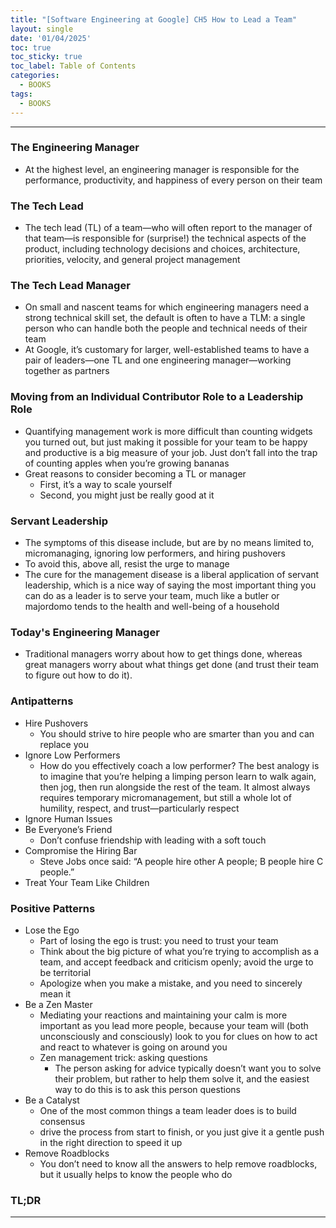 ```yaml
---
title: "[Software Engineering at Google] CH5 How to Lead a Team"
layout: single
date: '01/04/2025'
toc: true
toc_sticky: true
toc_label: Table of Contents
categories:
  - BOOKS
tags:
  - BOOKS
---
```


---

### The Engineering Manager
* At the highest level, an engineering manager is responsible for the performance, productivity, and happiness of every person on their team

### The Tech Lead
* The tech lead (TL) of a team—who will often report to the manager of that team—is responsible for (surprise!) the technical aspects of the product, including technology decisions and choices, architecture, priorities, velocity, and general project management

### The Tech Lead Manager
* On small and nascent teams for which engineering managers need a strong technical skill set, the default is often to have a TLM: a single person who can handle both the people and technical needs of their team
* At Google, it’s customary for larger, well-established teams to have a pair of leaders—one TL and one engineering manager—working together as partners

### Moving from an Individual Contributor Role to a Leadership Role
* Quantifying management work is more difficult than counting widgets you turned out, but just making it possible for your team to be happy and productive is a big measure of your job. Just don’t fall into the trap of counting apples when you’re growing bananas
* Great reasons to consider becoming a TL or manager
    * First, it’s a way to scale yourself
    * Second, you might just be really good at it

### Servant Leadership
* The symptoms of this disease include, but are by no means limited to, micromanaging, ignoring low performers, and hiring pushovers
* To avoid this, above all, resist the urge to manage
* The cure for the management disease is a liberal application of servant leadership, which is a nice way of saying the most important thing you can do as a leader is to serve your team, much like a butler or majordomo tends to the health and well-being of a household

### Today's Engineering Manager
* Traditional managers worry about how to get things done, whereas great managers worry about what things get done (and trust their team to figure out how to do it).

### Antipatterns
* Hire Pushovers
    * You should strive to hire people who are smarter than you and can replace you
* Ignore Low Performers
    * How do you effectively coach a low performer? The best analogy is to imagine that you’re helping a limping person learn to walk again, then jog, then run alongside the rest of the team. It almost always requires temporary micromanagement, but still a whole lot of humility, respect, and trust—particularly respect
* Ignore Human Issues
* Be Everyone’s Friend
    * Don’t confuse friendship with leading with a soft touch
* Compromise the Hiring Bar
    * Steve Jobs once said: “A people hire other A people; B people hire C people.”
* Treat Your Team Like Children

### Positive Patterns
* Lose the Ego
    * Part of losing the ego is trust: you need to trust your team
    * Think about the big picture of what you’re trying to accomplish as a team, and accept feedback and criticism openly; avoid the urge to be territorial
    * Apologize when you make a mistake, and you need to sincerely mean it
* Be a Zen Master
    * Mediating your reactions and maintaining your calm is more important as you lead more people, because your team will (both unconsciously and consciously) look to you for clues on how to act and react to whatever is going on around you
    * Zen management trick: asking questions
        * The person asking for advice typically doesn’t want you to solve their problem, but rather to help them solve it, and the easiest way to do this is to ask this person questions
* Be a Catalyst
    * One of the most common things a team leader does is to build consensus
    * drive the process from start to finish, or you just give it a gentle push in the right direction to speed it up
* Remove Roadblocks
    * You don’t need to know all the answers to help remove roadblocks, but it usually helps to know the people who do

### TL;DR


---
